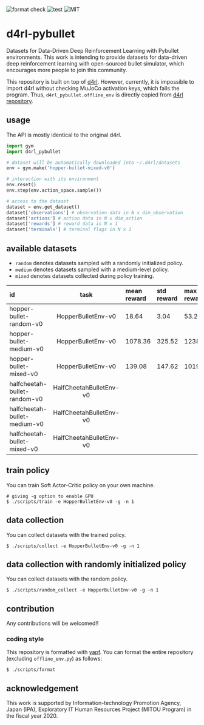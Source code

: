 ![format check](https://github.com/takuseno/d4rl-pybullet/workflows/format%20check/badge.svg)
![test](https://github.com/takuseno/d4rl-pybullet/workflows/test/badge.svg)
![MIT](https://img.shields.io/badge/license-MIT-blue)

# d4rl-pybullet
Datasets for Data-Driven Deep Reinforcement Learning with Pybullet environments.
This work is intending to provide datasets for data-driven deep reinforcement
learning with open-sourced bullet simulator, which encourages more people to
join this community.

This repository is built on top of [d4rl](https://github.com/rail-berkeley/d4rl).
However, currently, it is impossible to import d4rl without checking MuJoCo
activation keys, which fails the program.
Thus, `d4rl_pybullet.offline_env` is directly copied from [d4rl repository](https://github.com/rail-berkeley/d4rl/blob/1899859e3ebdac8f587abbe9cb1663761be69141/d4rl/offline_env.py).

## usage
The API is mostly identical to the original d4rl.
```py
import gym
import d4rl_pybullet

# dataset will be automatically downloaded into ~/.d4rl/datasets
env = gym.make('hopper-bullet-mixed-v0')

# interaction with its environment
env.reset()
env.step(env.action_space.sample())

# access to the dataset
dataset = env.get_dataset()
dataset['observations'] # observation data in N x dim_observation
dataset['actions'] # action data in N x dim_action
dataset['rewards'] # reward data in N x 1
dataset['terminals'] # terminal flags in N x 1 
```

## available datasets
- `random` denotes datasets sampled with a randomly initialized policy.
- `medium` denotes datasets sampled with a medium-level policy.
- `mixed` denotes datasets collected during policy training.

| id | task | mean reward | std reward | max reward | min reward | samples |
|:-|:-:|:-|:-|:-|:-|:-|
| hopper-bullet-random-v0 | HopperBulletEnv-v0 | 18.64 | 3.04 | 53.21 | -8.58 | 1000000 |
| hopper-bullet-medium-v0 | HopperBulletEnv-v0 | 1078.36 | 325.52 | 1238.9569 | 220.23 | 1000000 |
| hopper-bullet-mixed-v0 | HopperBulletEnv-v0 | 139.08 | 147.62 | 1019.94 | 9.15 | 59345 |
| halfcheetah-bullet-random-v0 | HalfCheetahBulletEnv-v0 | | | | | |
| halfcheetah-bullet-medium-v0 | HalfCheetahBulletEnv-v0 | | | | | |
| halfcheetah-bullet-mixed-v0 | HalfCheetahBulletEnv-v0 | | | | | |

## train policy
You can train Soft Actor-Critic policy on your own machine.
```
# giving -g option to enable GPU
$ ./scripts/train -e HopperBulletEnv-v0 -g -n 1
```

## data collection
You can collect datasets with the trained policy.
```
$ ./scripts/collect -e HopperBulletEnv-v0 -g -n 1
```

## data collection with randomly initialized policy
You can collect datasets with the random policy.
```
$ ./scripts/random_collect -e HopperBulletEnv-v0 -g -n 1
```

## contribution
Any contributions will be welcomed!!

### coding style
This repository is formatted with [yapf](https://github.com/google/yapf).
You can format the entire repository (excluding `offline_env.py`) as follows:
```
$ ./scripts/format
```

## acknowledgement
This work is supported by Information-technology Promotion Agency, Japan
(IPA), Exploratory IT Human Resources Project (MITOU Program) in the fiscal
year 2020.
